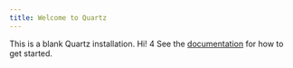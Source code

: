 ```yaml
---
title: Welcome to Quartz
---
```


This is a blank Quartz installation. Hi! 4
See the [documentation](https://quartz.jzhao.xyz) for how to get started.
